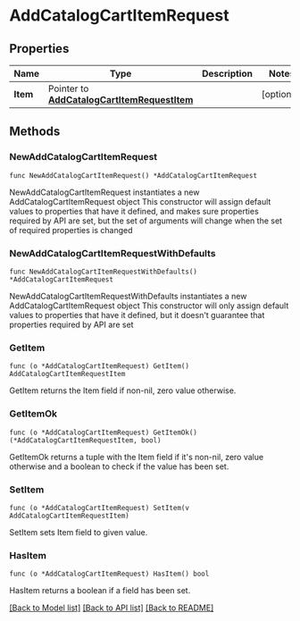 # AddCatalogCartItemRequest

## Properties

Name | Type | Description | Notes
------------ | ------------- | ------------- | -------------
**Item** | Pointer to [**AddCatalogCartItemRequestItem**](AddCatalogCartItemRequestItem.md) |  | [optional] 

## Methods

### NewAddCatalogCartItemRequest

`func NewAddCatalogCartItemRequest() *AddCatalogCartItemRequest`

NewAddCatalogCartItemRequest instantiates a new AddCatalogCartItemRequest object
This constructor will assign default values to properties that have it defined,
and makes sure properties required by API are set, but the set of arguments
will change when the set of required properties is changed

### NewAddCatalogCartItemRequestWithDefaults

`func NewAddCatalogCartItemRequestWithDefaults() *AddCatalogCartItemRequest`

NewAddCatalogCartItemRequestWithDefaults instantiates a new AddCatalogCartItemRequest object
This constructor will only assign default values to properties that have it defined,
but it doesn't guarantee that properties required by API are set

### GetItem

`func (o *AddCatalogCartItemRequest) GetItem() AddCatalogCartItemRequestItem`

GetItem returns the Item field if non-nil, zero value otherwise.

### GetItemOk

`func (o *AddCatalogCartItemRequest) GetItemOk() (*AddCatalogCartItemRequestItem, bool)`

GetItemOk returns a tuple with the Item field if it's non-nil, zero value otherwise
and a boolean to check if the value has been set.

### SetItem

`func (o *AddCatalogCartItemRequest) SetItem(v AddCatalogCartItemRequestItem)`

SetItem sets Item field to given value.

### HasItem

`func (o *AddCatalogCartItemRequest) HasItem() bool`

HasItem returns a boolean if a field has been set.


[[Back to Model list]](../README.md#documentation-for-models) [[Back to API list]](../README.md#documentation-for-api-endpoints) [[Back to README]](../README.md)


